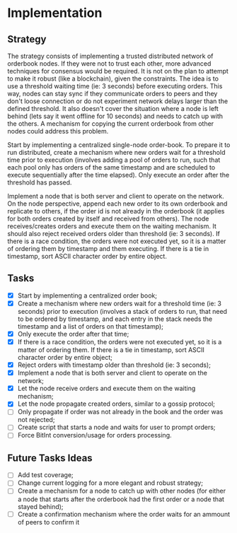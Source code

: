 # Implementation

## Strategy

The strategy consists of implementing a trusted distributed network of orderbook nodes. If they were not to trust each other, more advanced techniques for consensus would be required.
It is not on the plan to attempt to make it robust (like a blockchain), given the constraints. The idea is to use a threshold waiting time (ie: 3 seconds) before executing orders. This way, nodes can stay sync if they communicate orders to peers and they don't loose connection or do not experiment network delays larger than the defined threshold.
It also doesn't cover the situation where a node is left behind (lets say it went offline for 10 seconds) and needs to catch up with the others. A mechanism for copying the current orderbook from other nodes could address this problem.

Start by implementing a centralized single-node order-book. To prepare it to run distributed, create a mechanism where new orders wait for a threshold time prior to execution (involves adding a pool of orders to run, such that each pool only has orders of the same timestamp and are scheduled to execute sequentially after the time elapsed). Only execute an order after the threshold has passed.

Implement a node that is both server and client to operate on the network. On the node perspective, append each new order to its own orderbook and replicate to others, if the order id is not already in the orderbook (it applies for both orders created by itself and received from others). The node receives/creates orders and execute them on the waiting mechanism. It should also reject received orders older than threshold (ie: 3 seconds).
If there is a race condition, the orders were not executed yet, so it is a matter of ordering them by timestamp and them executing. If there is a tie in timestamp, sort ASCII character order by entire object.

## Tasks

- [x] Start by implementing a centralized order book;
- [x] Create a mechanism where new orders wait for a threshold time (ie: 3 seconds) prior to execution (involves a stack of orders to run, that need to be ordered by timestamp, and each entry in the stack needs the timestamp and a list of orders on that timestamp);
- [x] Only execute the order after that time;
- [x] If there is a race condition, the orders were not executed yet, so it is a matter of ordering them. If there is a tie in timestamp, sort ASCII character order by entire object;
- [x] Reject orders with timestamp older than threshold (ie: 3 seconds);
- [x] Implement a node that is both server and client to operate on the network;
- [x] Let the node receive orders and execute them on the waiting mechanism;
- [x] Let the node propagate created orders, similar to a gossip protocol;
- [ ] Only propagate if order was not already in the book and the order was not rejected;
- [ ] Create script that starts a node and waits for user to prompt orders;
- [ ] Force BitInt conversion/usage for orders processing.

## Future Tasks Ideas

- [ ] Add test coverage;
- [ ] Change current logging for a more elegant and robust strategy;
- [ ] Create a mechanism for a node to catch up with other nodes (for either a node that starts after the orderbook had the first order or a node that stayed behind);
- [ ] Create a confirmation mechanism where the order waits for an ammount of peers to confirm it
